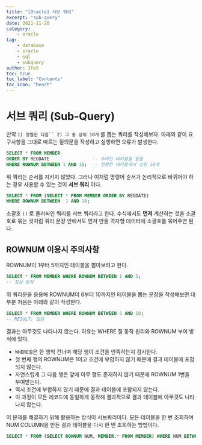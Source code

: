```yaml
---
title: "[Oracle] 서브 쿼리"
excerpt: "sub-query"
date: 2021-11-20
category:
    - oracle
tag:
    - database
    - oracle
    - sql
    - subquery
author: 1FeS
toc: true
toc_label: "Contents"
toc_icon: "heart"
---
```


# 서브 쿼리 (Sub-Query)

만약 `1) 정렬한 다음`` 2) 그 중 상위 10개` 를 뽑는 쿼리를 작성해보자. 아래와 같이 요구사항을 그대로 따르는 질의문을 작성하고 실행하면 오류가 발생한다.

```sql
SELECT * FROM MEMBER
ORDER BY REGDATE                -- 주어진 테이블을 정렬
WHERE ROWNUM BETWEEN 1 AND 10;  -- 정렬된 테이블에서 상위 10개
```

위 쿼리는 순서를 지키지 않았다. 그러나 이처럼 명령어 순서가 논리적으로 바뀌어야 하는 경우 사용할 수 있는 것이 **서브 쿼리** 이다.

```sql
SELECT * FROM (SELECT * FROM MEMBER ORDER BY REGDATE)
WHERE ROWNUM BETWEEN  1 AND 10;
```

소괄호 `()` 로 둘러싸인 쿼리를 서브 쿼리라고 한다. 수식에서도 **먼저** 계산하는 것을 소괄호로 묶는 것처럼 쿼리 문장 안에서도 먼저 만들 격자형 데이터에 소괄호를 묶어주면 된다.


## ROWNUM 이용시 주의사항

ROWNUM이 1부터 5까지인 테이블을 뽑아보려고 한다.

```sql
SELECT * FROM MEMBER WHERE ROWNUM BETWEEN 1 AND 5;
-- 정상 동작
```

위 쿼리문을 응용해 ROWNUM이 6부터 10까지인 테이블을 뽑는 문장을 작성해보면 대부분 처음은 아래와 같이 작성한다.

```sql
SELECT * FROM MEMBER WHERE ROWNUM BETWEEN 5 AND 10;
-- RESULT: 없음
```

결과는 아무것도 나타나지 않는다. 이유는 WHERE 절 동작 원리와 ROWNUM 부여 방식에 있다. 

- `WHERE절`은 한 행씩 건너며 해당 행이 조건을 만족하는지 검사한다. 
- 첫 번째 행의 ROWNUM은 1이고 조건에 부합하지 않기 때문에 결과 테이블에 포함되지 않는다.
- 자연스럽게 그 다음 행은 앞에 아무 행도 존재하지 않기 때문에 ROWNUM 1번을 부여받는다.
- 역시 조건에 부합하지 않기 때문에 결과 테이블에 포함되지 않는다. 
- 이 과정이 모든 레코드에 동일하게 동작해 결과적으로 결과 테이블에 아무것도 나타나지 않는다.

이 문제를 해결하기 위해 활용하는 방식이 서브쿼리이다. 모든 테이블을 한 번 조회하며 NUM COLUMN을 만든 결과 테이블을 다시 한 번 조회하는 방법이다.

```sql
SELECT * FROM (SELECT ROWNUM NUM, MEMBER.* FROM MEMBER) WHERE NUM BETWEEN 6 AND 10;
```

